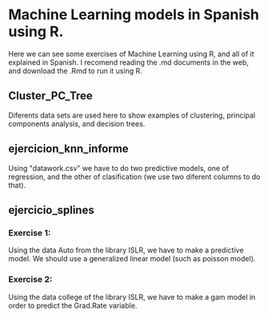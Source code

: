 # Machine Learning models in Spanish using R.

Here we can see some exercises of Machine Learning using R, and all of it explained in Spanish.
I recomend reading the .md documents in the web, and download the .Rmd to run it using R.

## Cluster_PC_Tree

Diferents data sets are used here to show examples of clustering, principal components analysis, and decision trees.

## ejercicion_knn_informe
Using "datawork.csv" we have to do two predictive models, one of regression, and the other of clasification (we use
two diferent columns to do that).

## ejercicio_splines

### Exercise 1:
Using the data Auto from the library ISLR, we have to make a predictive model. We should use a generalized linear model (such as poisson model).

### Exercise 2:
Using the data college of the library ISLR, we have to make a gam model in order to predict the Grad.Rate variable.
